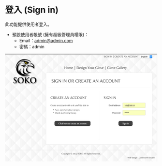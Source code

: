 # 登入 (Sign in)
此功能提供使用者登入。
* 預設使用者帳號 (擁有超級管理員權限)：
  * Email：admin@admin.com
  * 密碼：admin

<img src='/src/images/sign_in.jpg' />
